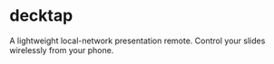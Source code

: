 # decktap
A lightweight local-network presentation remote. Control your slides wirelessly from your phone.
